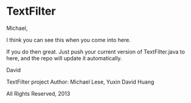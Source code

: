 TextFilter
==========
Michael,

I think you can see this when you come into here.

If you do then great. Just push your current version of TextFilter.java to here, and the repo will update it
automatically.

David


TextFilter project
Author: Michael Lese, Yuxin David Huang

All Rights Reserved, 2013
